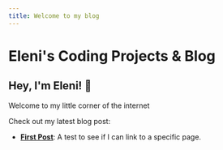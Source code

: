 ```yaml
---
title: Welcome to my blog
---
```

# Eleni's Coding Projects & Blog

## Hey, I'm Eleni! 🚀

Welcome to my little corner of the internet 

Check out my latest blog post:

- **[First Post](2024-10-24-first-post.md)**: A test to see if I can link to a specific page.
